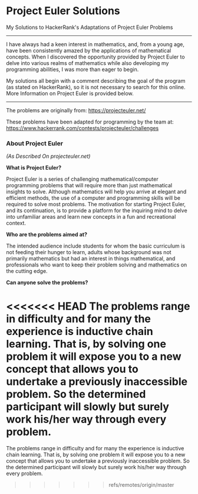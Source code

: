 # Project Euler Solutions
My Solutions to HackerRank's Adaptations of Project Euler Problems
______________________________________________________________________________________________________________________________________

I have always had a keen interest in mathematics, and, from a young age, have been consistently amazed by the applications of mathematical concepts. When I discovered the opportunity provided by Project Euler to delve into various realms of mathematics while also developing my programming abilities, I was more than eager to begin.

My solutions all begin with a comment describing the goal of the program (as stated on HackerRank), so it is not necessary to search for this online. More Information on Project Euler is provided below.
______________________________________________________________________________________________________________________________________

The problems are originally from: https://projecteuler.net/

These problems have been adapted for programming by the team at: https://www.hackerrank.com/contests/projecteuler/challenges

<h3>About Project Euler</h3>
<i>(As Described On projecteuler.net)</i>

<b>What is Project Euler?</b>

Project Euler is a series of challenging mathematical/computer programming problems that will require more than just mathematical insights to solve. Although mathematics will help you arrive at elegant and efficient methods, the use of a computer and programming skills will be required to solve most problems.
The motivation for starting Project Euler, and its continuation, is to provide a platform for the inquiring mind to delve into unfamiliar areas and learn new concepts in a fun and recreational context.

<b>Who are the problems aimed at?</b>

The intended audience include students for whom the basic curriculum is not feeding their hunger to learn, adults whose background was not primarily mathematics but had an interest in things mathematical, and professionals who want to keep their problem solving and mathematics on the cutting edge.

<b>Can anyone solve the problems?</b>

<<<<<<< HEAD
The problems range in difficulty and for many the experience is inductive chain learning. That is, by solving one problem it will expose you to a new concept that allows you to undertake a previously inaccessible problem. So the determined participant will slowly but surely work his/her way through every problem.
=======
The problems range in difficulty and for many the experience is inductive chain learning. That is, by solving one problem it will expose you to a new concept that allows you to undertake a previously inaccessible problem. So the determined participant will slowly but surely work his/her way through every problem.
>>>>>>> refs/remotes/origin/master
